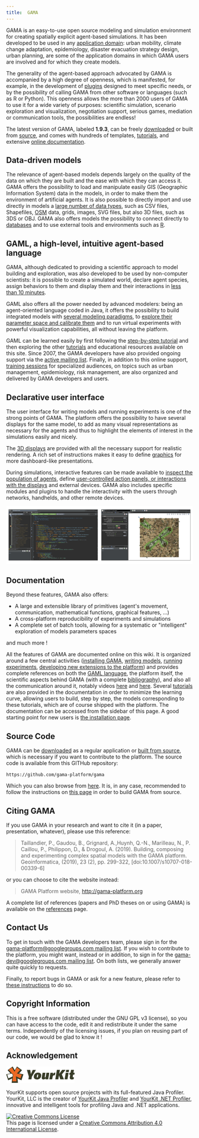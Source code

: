```yaml
---
title:  GAMA
---
```



GAMA is an easy-to-use open source modeling and simulation environment for creating spatially explicit agent-based simulations. 
It has been developed to be used in any [application domain](projects): urban mobility, climate change adaptation, epidemiology, disaster evacuation strategy design, urban planning, are some of the application domains in which GAMA users are involved and for which they create models.

The generality of the agent-based approach advocated by GAMA is accompanied by a high degree of openness, which is manifested, for example, in the development of [plugins](InstallingPlugins#selected-plugins-provided-by-the-gama-community) designed to meet specific needs, or by the possibility of calling GAMA from other software or languages (such as R or Python). 
This openness allows the more than 2000 users of GAMA to use it for a wide variety of purposes: scientific simulation, scenario exploration and visualization, negotiation support, serious games, mediation or communication tools, the possibilities are endless! 

The latest version of GAMA, labeled **1.9.3**, can be freely [downloaded](https://gama-platform.github.io/download) or built from [source](https://github.com/gama-platform/gama/), and comes with hundreds of templates, [tutorials](Tutorials), and extensive [online documentation](#Documentation).

## Data-driven models

The relevance of agent-based models depends largely on the quality of the data on which they are built and the ease with which they can access it. GAMA offers the possibility to load and manipulate easily GIS (Geographic Information System) data in the models, in order to make them the environment of artificial agents. It is also possible to directly import and use directly in models a [large number of data types](DataTypes), such as CSV files, Shapefiles, [OSM](ManipulateOSMDatas) data, grids, images, SVG files, but also 3D files, such as 3DS or OBJ. GAMA also offers models the possibility to connect directly to [databases](UsingDatabase) and to use external tools and environments such as [R](CallingR).


## GAML, a high-level, intuitive agent-based language

GAMA, although dedicated to providing a scientific approach to model building and exploration, was also developed to be used by non-computer scientists: it is possible to create a simulated world, declare agent species, assign behaviors to them and display them and their interactions in [less than 10 minutes](https://www.youtube.com/watch?v=YGHw1LSzd-E). 

GAML also offers all the power needed by advanced modelers: being an agent-oriented language coded in Java, it offers the possibility to build integrated models with [several modeling paradigms](MultiParadigmModeling), to [explore their parameter space and calibrate them](ExploringModels) and to run virtual experiments with powerful visualization capabilities, all without leaving the platform.

GAML can be learned easily by first following the [step-by-step tutorial](LearnGAMLStepByStep) and then exploring the other [tutorials](Tutorials) and educational resources available on this site. Since 2007, the GAMA developers have also provided ongoing support via the [active mailing list](https://groups.google.com/forum/#!forum/gama-platform). Finally, in addition to this online support, [training sessions](TrainingSession) for specialized audiences, on topics such as urban management, epidemiology, risk management, are also organized and delivered by GAMA developers and users. 

## Declarative user interface

The user interface for writing models and running experiments is one of the strong points of GAMA. The platform offers the possibility to have several displays for the same model, to add as many visual representations as necessary for the agents and thus to highlight the elements of interest in the simulations easily and nicely. 

The [3D displays](Defining3DDisplays) are provided with all the necessary support for realistic rendering. A rich set of instructions makes it easy to define [graphics](DefiningCharts) for more dashboard-like presentations.

During simulations, interactive features can be made available to [inspect the population of agents](InspectorsAndMonitors), define [user-controlled action panels, or interactions with the displays](DefiningUserInteraction) and external devices. GAMA also includes specific modules and plugins to handle the interactivity with the users through networks, handhelds, and other remote devices. 

![Declarative User Interface](/resources/images/general/welcome_page_modeling_simulation_perspective.png)  

## Documentation

Beyond these features, GAMA also offers:

* A large and extensible library of primitives (agent's movement, communication, mathematical functions, graphical features, ...)
* A cross-platform reproducibility of experiments and simulations
* A complete set of batch tools, allowing for a systematic or "intelligent" exploration of models parameters spaces

and much more ! 

All the features of GAMA are documented online on this wiki. It is organized around a few central activities ([installing GAMA](Installation), [writing models](WritingModels), [running experiments](LaunchingExperiments), [developing new extensions to the platform](DevelopingExtensions)) and provides complete references on both the [GAML language](GamlLanguage), the platform itself, the scientific aspects behind GAMA (with a complete [bibliography](References)), and also all the communication around it, notably videos [here](Resources_TrainingVideos) and [here](LargeProjects). Several [tutorials](Tutorials) are also provided in the documentation in order to minimize the learning curve, allowing users to build, step by step, the models corresponding to these tutorials, which are of course shipped with the platform. The documentation can be accessed from the sidebar of this page. A good starting point for new users is [the installation page](Installation).

## Source Code
GAMA can be [downloaded](https://gama-platform.org/download) as a regular application or [built from source](https://github.com/gama-platform/gama), which is necessary if you want to contribute to the platform. The source code is available from this GITHub repository:

```
https://github.com/gama-platform/gama
```

Which you can also browse from [here](https://github.com/gama-platform/gama).
It is, in any case, recommended to follow the instructions on [this page](InstallingGitVersion) in order to build GAMA from source.

## Citing GAMA
If you use GAMA in your research and want to cite it (in a paper, presentation, whatever), please use this reference:

> Taillandier, P., Gaudou, B., Grignard, A.,Huynh, Q.-N., Marilleau, N., P. Caillou, P., Philippon, D., & Drogoul, A. (2019). Building, composing and experimenting complex spatial models with the GAMA platform. Geoinformatica, (2019), 23 (2), pp. 299-322, [doi:10.1007/s10707-018-00339-6]

or you can choose to cite the website instead:

> GAMA Platform website, http://gama-platform.org

A complete list of references (papers and PhD theses on or using GAMA) is available on the [references](References) page.

## Contact Us
To get in touch with the GAMA developers team, please sign in for the [gama-platform@googlegroups.com mailing list](http://groups.google.com/group/gama-platform). If you wish to contribute to the platform, you might want, instead or in addition, to sign in for the [gama-dev@googlegroups.com mailing list](http://groups.google.com/group/gama-dev). On both lists, we generally answer quite quickly to requests.

Finally, to report bugs in GAMA or ask for a new feature, please refer to  [these instructions](Troubleshooting#Submitting_an_Issue) to do so.

## Copyright Information
This is a free software (distributed under the GNU GPL v3 license), so you can have access to the code, edit it and redistribute it under the same terms. Independently of the licensing issues, if you plan on reusing part of our code, we would be glad to know it !


## Acknowledgement  

![YourKit logo](/resources/images/introduction/yourkit_logo.png)  

YourKit supports open source projects with its full-featured Java Profiler.
YourKit, LLC is the creator of <a href="https://www.yourkit.com/java/profiler/index.jsp">YourKit Java Profiler</a>
and <a href="https://www.yourkit.com/.net/profiler/index.jsp">YourKit .NET Profiler</a>,
innovative and intelligent tools for profiling Java and .NET applications.

<a rel="license" href="http://creativecommons.org/licenses/by/4.0/"><img alt="Creative Commons License" src="https://i.creativecommons.org/l/by/4.0/88x31.png" /></a><br />This page is licensed under a <a rel="license" href="http://creativecommons.org/licenses/by/4.0/">Creative Commons Attribution 4.0 International License</a>.